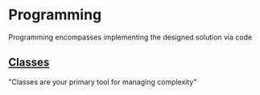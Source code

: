 # Programming

Programming encompasses implementing the designed solution via code

## [Classes](./classes/README.md)

"Classes are your primary tool for managing complexity"
